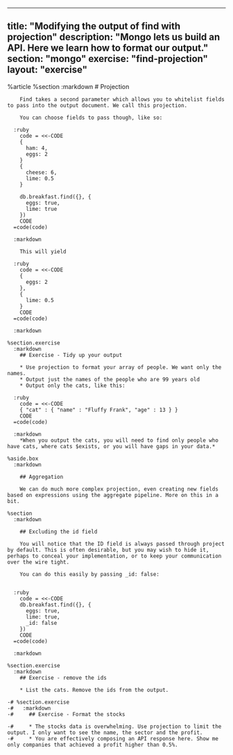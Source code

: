 ---
  title: "Modifying the output of find with projection"
  description: "Mongo lets us build an API. Here we learn how to format our output."
  section: "mongo"
  exercise: "find-projection"
  layout: "exercise"
  ---
  
  %article
    %section
      :markdown
        # Projection
  
  
        Find takes a second parameter which allows you to whitelist fields to pass into the output document. We call this projection.
  
        You can choose fields to pass though, like so:
  
      :ruby
        code = <<-CODE
        {
          ham: 4,
          eggs: 2
        }
        {
          cheese: 6,
          lime: 0.5
        }
  
        db.breakfast.find({}, {
          eggs: true,
          lime: true
        })
        CODE
      =code(code)
  
      :markdown
  
        This will yield
  
      :ruby
        code = <<-CODE
        {
          eggs: 2
        },
        {
          lime: 0.5
        }
        CODE
      =code(code)
  
      :markdown
  
    %section.exercise
      :markdown
        ## Exercise - Tidy up your output
  
        * Use projection to format your array of people. We want only the names.
        * Output just the names of the people who are 99 years old
        * Output only the cats, like this:
  
      :ruby
        code = <<-CODE
        { "cat" : { "name" : "Fluffy Frank", "age" : 13 } }
        CODE
      =code(code)
  
      :markdown
        *When you output the cats, you will need to find only people who have cats, where cats $exists, or you will have gaps in your data.*
  
    %aside.box
      :markdown
  
        ## Aggregation
  
        We can do much more complex projection, even creating new fields based on expressions using the aggregate pipeline. More on this in a bit.
  
    %section
      :markdown
  
        ## Excluding the id field
  
        You will notice that the ID field is always passed through project by default. This is often desirable, but you may wish to hide it, perhaps to conceal your implementation, or to keep your communication over the wire tight.
  
        You can do this easily by passing _id: false:
  
  
      :ruby
        code = <<-CODE
        db.breakfast.find({}, {
          eggs: true,
          lime: true,
          _id: false
        })
        CODE
      =code(code)
  
      :markdown
  
    %section.exercise
      :markdown
        ## Exercise - remove the ids
  
        * List the cats. Remove the ids from the output.
  
    -# %section.exercise
    -#   :markdown
    -#     ## Exercise - Format the stocks
  
    -#     * The stocks data is overwhelming. Use projection to limit the output. I only want to see the name, the sector and the profit.
    -#     * You are effectively composing an API response here. Show me only companies that achieved a profit higher than 0.5%.
  
  
  
  